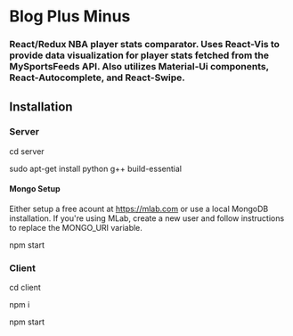# Blog Plus Minus
### React/Redux NBA player stats comparator. Uses React-Vis to provide data visualization for player stats fetched from the MySportsFeeds API. Also utilizes Material-Ui components, React-Autocomplete, and React-Swipe.

## Installation
### Server
cd server
  
sudo apt-get install python g++ build-essential

#### Mongo Setup
Either setup a free acount at https://mlab.com or use a local MongoDB installation. If you're using MLab, create a new user and follow instructions to replace the MONGO_URI variable.

npm start

### Client
cd client
  
npm i
  
npm start